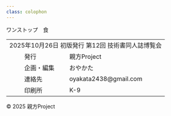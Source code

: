```yaml
---
class: colophon
---
```


<div>
    <!-- 余白 -->
</div>

<div>
    <div class="colophon-title">ワンストップ　食</div>
    <table>
        <tr>
            <td colspan="3">2025年10月26日 初版発行 第12回 技術書同人誌博覧会</td>
        </tr>
        <tr>
            <td>　</td>
            <td>発行</td>
            <td>親方Project</td>
        </tr>
        <tr>
            <td>　</td>
            <td>企画・編集</td>
            <td>おやかた</td>
        </tr>
        <tr>
            <td>　</td>
            <td>連絡先</td>
            <td>oyakata2438@gmail.com</td>
        </tr>
        <tr>
            <td>　</td>
            <td>印刷所</td>
            <td>K-9</td>
        </tr>
    </table>
    <div>&copy; 2025 親方Project</div>
</div>
